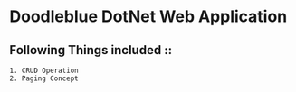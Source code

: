 # Doodleblue DotNet Web Application 

## Following Things included ::
```
1. CRUD Operation
2. Paging Concept 
```
